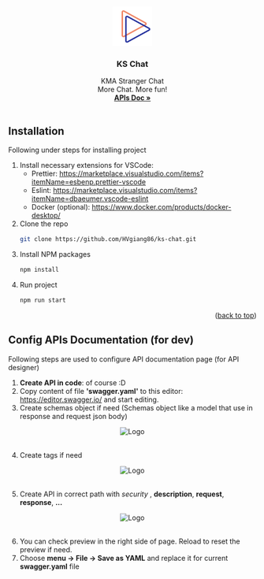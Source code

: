 <!-- Improved compatibility of back to top link: See: https://github.com/othneildrew/Best-README-Template/pull/73 -->

<a name="readme-top"></a>

<!--
*** Thanks for checking out the Best-README-Template. If you have a suggestion
*** that would make this better, please fork the repo and create a pull request
*** or simply open an issue with the tag "enhancement".
*** Don't forget to give the project a star!
*** Thanks again! Now go create something AMAZING! :D
-->

<!-- PROJECT SHIELDS -->
<!--
*** I'm using markdown "reference style" links for readability.
*** Reference links are enclosed in brackets [ ] instead of parentheses ( ).
*** See the bottom of this document for the declaration of the reference variables
*** for contributors-url, forks-url, etc. This is an optional, concise syntax you may use.
*** https://www.markdownguide.org/basic-syntax/#reference-style-links
-->

<!-- PROJECT LOGO -->
<br />
<div align="center">
  <a href="https://github.com/othneildrew/Best-README-Template">
    <img src="Logo.png" alt="Logo" width="80" height="80">
  </a>

  <h3 align="center">KS Chat</h3>

  <p align="center">
   KMA Stranger Chat
    <br />
    More Chat. More fun!
    <br />
    <a href="http://localhost:3000/api-docs"><strong>APIs Doc »</strong></a>
    <br />
    <br />
  </p>
</div>

<!-- ABOUT THE PROJECT -->

## Installation

Following under steps for installing project

1. Install necessary extensions for VSCode:
   - Prettier: https://marketplace.visualstudio.com/items?itemName=esbenp.prettier-vscode
   - Eslint: https://marketplace.visualstudio.com/items?itemName=dbaeumer.vscode-eslint
   - Docker (optional): https://www.docker.com/products/docker-desktop/
1. Clone the repo
   ```sh
   git clone https://github.com/HVgiang86/ks-chat.git
   ```
1. Install NPM packages
   ```sh
   npm install
   ```
1. Run project
   ```js
   npm run start
   ```

<p align="right">(<a href="#readme-top">back to top</a>)</p>

## Config APIs Documentation (for dev)

Following steps are used to configure API documentation page (for API designer)

1. **Create API in code**: of course :D
2. Copy content of file **'swagger.yaml'** to this editor: https://editor.swagger.io/ and start editing.
3. Create schemas object if need (Schemas object like a model that use in response and request json body)

<div align="center">
    <img src="https://i.imgur.com/BoXgpMI.png" alt="Logo" width="356" height="200">
</div>
<br />

4. Create tags if need

<div align="center">
    <img src="https://i.imgur.com/3RN0fxV.png" alt="Logo" width="356" height="200">
</div>
<br />

5. Create API in correct path with _security_ , **description**, **request**, **response**, **...**

<div align="center">
    <img src="https://i.imgur.com/TkGJY3R.png" alt="Logo" width="356" height="200">
</div>
<br />

6. You can check preview in the right side of page. Reload to reset the preview if need.
7. Choose **menu -> File -> Save as YAML** and replace it for current **swagger.yaml** file
<!-- USAGE EXAMPLES -->
